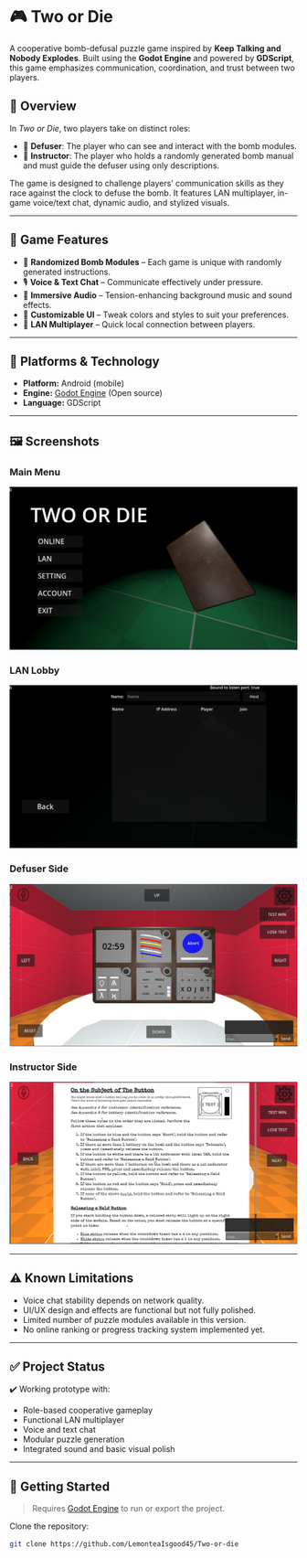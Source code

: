 # 🎮 Two or Die

A cooperative bomb-defusal puzzle game inspired by **Keep Talking and Nobody Explodes**. Built using the **Godot Engine** and powered by **GDScript**, this game emphasizes communication, coordination, and trust between two players.

## 📌 Overview

In *Two or Die*, two players take on distinct roles:

- 🧨 **Defuser**: The player who can see and interact with the bomb modules.
- 📖 **Instructor**: The player who holds a randomly generated bomb manual and must guide the defuser using only descriptions.

The game is designed to challenge players’ communication skills as they race against the clock to defuse the bomb. It features LAN multiplayer, in-game voice/text chat, dynamic audio, and stylized visuals.

---

## 🧩 Game Features

- 🔀 **Randomized Bomb Modules** – Each game is unique with randomly generated instructions.
- 🎙️ **Voice & Text Chat** – Communicate effectively under pressure.
- 🎵 **Immersive Audio** – Tension-enhancing background music and sound effects.
- 🎨 **Customizable UI** – Tweak colors and styles to suit your preferences.
- 📶 **LAN Multiplayer** – Quick local connection between players.

---

## 📱 Platforms & Technology

- **Platform:** Android (mobile)
- **Engine:** [Godot Engine](https://godotengine.org/) (Open source)
- **Language:** GDScript

---

## 🖼️ Screenshots

### Main Menu
![Main Menu](Assets/Image/MainMenu.png)

### LAN Lobby
![LAN Lobby](Assets/Image/Lan.png)

### Defuser Side
![Defuser View](Assets/Image/Defuser.png)

### Instructor Side
![Instructor View](Assets/Image/Instructor.png)

---

## ⚠️ Known Limitations

- Voice chat stability depends on network quality.
- UI/UX design and effects are functional but not fully polished.
- Limited number of puzzle modules available in this version.
- No online ranking or progress tracking system implemented yet.

---

## ✅ Project Status

✔️ Working prototype with:
- Role-based cooperative gameplay
- Functional LAN multiplayer
- Voice and text chat
- Modular puzzle generation
- Integrated sound and basic visual polish

---

## 🚀 Getting Started

> Requires [Godot Engine](https://godotengine.org/) to run or export the project.

Clone the repository:

```bash
git clone https://github.com/LemonteaIsgood45/Two-or-die
